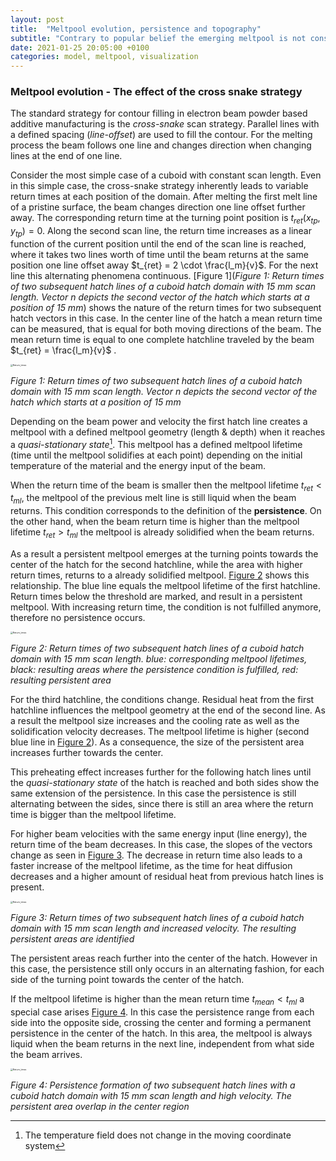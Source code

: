 ```yaml
---
layout: post
title:  "Meltpool evolution, persistence and topography"
subtitle: "Contrary to popular belief the emerging meltpool is not constant over the course of a hatch. Different regions with specific meltpool regimes emerge that have vastly different behavior."
date: 2021-01-25 20:05:00 +0100
categories: model, meltpool, visualization
---
```


### Meltpool evolution - The effect of the cross snake strategy

The standard strategy for contour filling in electron beam powder based additive manufacturing is the *cross-snake* scan strategy. Parallel lines with a defined spacing (*line-offset*) are used to fill the contour. For the melting process the beam follows one line and changes direction when changing lines at the end of one line.

Consider the most simple case of a cuboid with constant scan length. Even in this simple case, the cross-snake strategy inherently leads to variable return times at each position of the domain. After melting the first melt line of a pristine surface, the beam changes direction one line offset further away. The corresponding return time at the turning point position is $t_{ret}(x_{tp}, y_{tp})=0$. Along the second scan line, the return time increases as a linear function of the current position until the end of the scan line is reached, where it takes two lines worth of time until the beam returns at the same position one line offset away $t_{ret} = 2 \cdot \frac{l_m}{v}$. For the next line this alternating phenomena continuous. [Figure 1](*Figure 1: Return times of two subsequent hatch lines of  a cuboid hatch domain with 15 mm scan length. Vector n depicts the second vector of the hatch which starts at a position of 15 mm*) shows the nature of the return times for two subsequent hatch vectors in this case. In the center line of the hatch a mean return time can be measured, that is equal for both moving directions of the beam. The mean return time is equal to one complete hatchline traveled by the beam $t_{ret} = \frac{l_m}{v}$ . 

<!--description-->



<img src="https://theexitstrategy.github.io/assets/img//Return_times.png" align="center" alt="Return_times" style="zoom:25%;"  />



*Figure 1: Return times of two subsequent hatch lines of  a cuboid hatch domain with 15 mm scan length. Vector n depicts the second vector of the hatch which starts at a position of 15 mm*

Depending on the beam power and velocity the first hatch line creates a meltpool with a defined meltpool geometry (length & depth) when it reaches a *quasi-stationary state*[^1]. This meltpool has a defined meltpool lifetime (time until the meltpool solidifies at each point) depending on the initial temperature of the material and the energy input of the beam.

When the return time of the beam is smaller then the meltpool lifetime $t_{ret} <t_{ml}$, the meltpool of the previous melt line is still liquid when the beam returns. This condition corresponds to the definition of the **persistence**.  On the other hand, when the beam return time is higher than the meltpool lifetime $t_{ret} > t_{ml}$ the meltpool is already solidified when the beam returns. 

As a result a persistent meltpool emerges at the turning points towards the center of the hatch for the second hatchline, while the area with higher return times, returns to a already solidified meltpool. [Figure 2]() shows this relationship. The blue line equals the meltpool lifetime of the first hatchline. Return times below the threshold are marked, and result in a persistent meltpool. With increasing return time, the condition is not fulfilled anymore, therefore no persistence occurs.

<img src="https://theexitstrategy.github.io/assets/img/Return_times_Meltpool_Lifetime_Persistence_increase.png" align="center" alt="Return_times" style="zoom:25%;"  />

*Figure 2: Return times of two subsequent hatch lines of a cuboid hatch domain with 15 mm scan length. blue: corresponding meltpool lifetimes, black: resulting areas where the persistence condition is fulfilled, red: resulting persistent area*

For the third hatchline, the conditions change. Residual heat from the first hatchline influences the meltpool geometry at the end of the second line. As a result the meltpool size increases and the cooling rate as well as the solidification velocity decreases. The meltpool lifetime is higher (second blue line in [Figure 2]()). As a consequence, the size of the persistent area increases further towards the center. 

This preheating effect increases further for the following hatch lines until the *quasi-stationary state* of the hatch is reached and both sides show the same extension of the persistence. In this case the persistence is still alternating between the sides, since there is still an area where the return time is bigger than the meltpool lifetime.

For higher beam velocities with the same energy input (line energy), the return time of the beam decreases. In this case, the slopes of the vectors change as seen in [Figure 3](). The decrease in return time also leads to a faster increase of the meltpool lifetime, as the time for heat diffusion decreases and a higher amount of residual heat from previous hatch lines is present. 

<img src="https://theexitstrategy.github.io/assets/img/Return_times_Meltpool_Lifetime_Persistence_higher_velocity.png" align="center" alt="Return_times" style="zoom:25%;"  />

*Figure 3: Return times of two subsequent hatch lines of a cuboid hatch domain with 15 mm scan length and increased velocity. The resulting persistent areas are identified*

The persistent areas reach further into the center of the hatch. However in this case, the persistence still only occurs in an alternating fashion, for each side of the turning point towards the center of the hatch.

If the meltpool lifetime is higher than the mean return time $t_{mean} < t_{ml}$ a special case arises [Figure 4](). In this case the persistence range from each side into the opposite side, crossing the center and forming a permanent persistence in the center of the hatch. In this area, the meltpool is always liquid when the beam returns in the next line, independent from what side the beam arrives.

<img src="https://theexitstrategy.github.io/assets/img/Return_times_Meltpool_Lifetime_Persistence_higher_velocity_overlapp.png" align="center" alt="Return_times" style="zoom:25%;"  />

*Figure 4: Persistence formation of two subsequent hatch lines with a cuboid hatch domain with 15 mm scan length and high velocity. The persistent area overlap in the center region*



[^1]: The temperature field does not change in the moving  coordinate system


